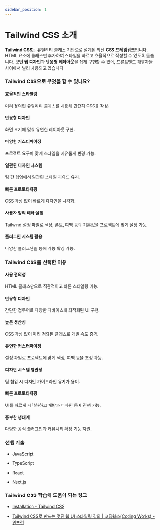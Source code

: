 ```yaml
---
sidebar_position: 1
---
```


# Tailwind CSS 소개

**Tailwind CSS**는 유틸리티 클래스 기반으로 설계된 최신 **CSS 프레임워크**입니다. HTML 요소에 클래스만 추가하여 스타일을 빠르고 효율적으로 작성할 수 있도록 돕습니다. **모던 웹 디자인**과 **반응형 레이아웃**을 쉽게 구현할 수 있어, 프론트엔드 개발자들 사이에서 널리 사용되고 있습니다.

### Tailwind CSS으로 무엇을 할 수 있나요?

#### 효율적인 스타일링

미리 정의된 유틸리티 클래스를 사용해 간단히 CSS를 작성.

#### 반응형 디자인

화면 크기에 맞춰 유연한 레이아웃 구현.

#### 다양한 커스터마이징

프로젝트 요구에 맞게 스타일을 자유롭게 변경 가능.

#### 일관된 디자인 시스템

팀 간 협업에서 일관된 스타일 가이드 유지.

#### 빠른 프로토타이핑

CSS 작성 없이 빠르게 디자인을 시각화.

#### 사용자 정의 테마 설정

Tailwind 설정 파일로 색상, 폰트, 여백 등의 기본값을 프로젝트에 맞게 설정 가능.

#### 플러그인 시스템 활용

다양한 플러그인을 통해 기능 확장 가능.

### Tailwind CSS를 선택한 이유

#### 사용 편의성

HTML 클래스만으로 직관적이고 빠른 스타일링 가능.

#### 반응형 디자인

간단한 접두어로 다양한 디바이스에 최적화된 UI 구현.

#### 높은 생산성

CSS 작성 없이 미리 정의된 클래스로 개발 속도 증가.

#### 유연한 커스터마이징

설정 파일로 프로젝트에 맞게 색상, 여백 등을 조정 가능.

#### 디자인 시스템 일관성

팀 협업 시 디자인 가이드라인 유지가 용이.

#### 빠른 프로토타이핑

UI를 빠르게 시각화하고 개발과 디자인 동시 진행 가능.

#### 풍부한 생태계

다양한 공식 플러그인과 커뮤니티 확장 기능 지원.

### 선행 기술

- JavaScript

- TypeScript

- React

- Next.js

### Tailwind CSS 학습에 도움이 되는 링크

- [Installation - Tailwind CSS](https://tailwindcss.com/docs/installation)

- [Tailwind CSS로 만드는 멋진 웹 UI 스타일링 강의 | 코딩웍스(Coding Works) - 인프런](https://www.inflearn.com/course/tailwind-css-%EA%B0%9C%EB%B0%9C%EC%9E%90-ui%EC%8A%A4%ED%83%80%EC%9D%BC%EB%A7%81)
